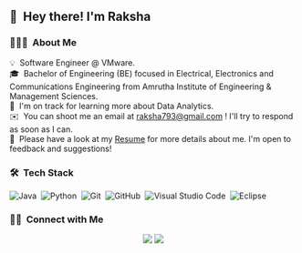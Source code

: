 ## 👋 &nbsp;Hey there! I'm Raksha

### 👨🏻‍💻 &nbsp;About Me

💡 &nbsp;Software Engineer @ VMware.\
🎓 &nbsp;Bachelor of Engineering (BE) focused in Electrical, Electronics and Communications Engineering from Amrutha Institute of Engineering & Management Sciences.\
🌱 &nbsp;I'm on track for learning more about Data Analytics.\
✉️ &nbsp;You can shoot me an email at raksha793@gmail.com ! I'll try to respond as soon as I can.\
📄 &nbsp;Please have a look at my <a download href="./Automation_Raksha.docx" class="button special icon fa-download">Resume</a> for more details about me. I'm open to feedback and suggestions!

### 🛠 &nbsp;Tech Stack

![Java](https://img.shields.io/badge/-Java-333333?style=flat&logo=Java&logoColor=FFA518)&nbsp;
![Python](https://img.shields.io/badge/-Python-333333?style=flat&logo=python)&nbsp;
![Git](https://img.shields.io/badge/-Git-333333?style=flat&logo=git)&nbsp;
![GitHub](https://img.shields.io/badge/-GitHub-333333?style=flat&logo=github)&nbsp;
![Visual Studio Code](https://img.shields.io/badge/-Visual%20Studio%20Code-333333?style=flat&logo=visual-studio-code&logoColor=007ACC)&nbsp;
![Eclipse](https://img.shields.io/badge/-Eclipse-333333?style=flat&logo=eclipse-ide&logoColor=2C2255)


### 🤝🏻 &nbsp;Connect with Me

<p align="center">
<a href="https://www.linkedin.com/in/raksha-s-r-6850b592/"><img src="https://img.shields.io/badge/-Raksha%20S%20R-blue?style=flat-square&logo=Linkedin&logoColor=white"/></a>
<a href="mailto:raksha793@gmail.com"><img src="https://img.shields.io/badge/-raksha793%40gmail.com-red?style=flat-square&logo=Gmail&logoColor=white"/></a>
</p>
